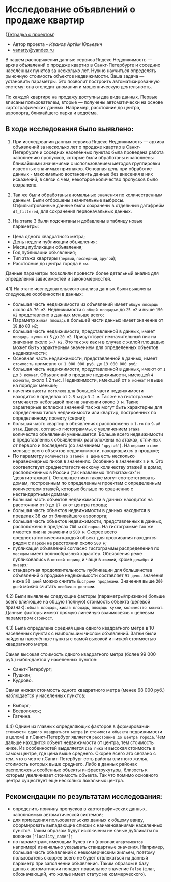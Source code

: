 # Исследование объявлений о продаже квартир

([Тетрадка с проектом](https://github.com/Vanarty/Yandex-Projects/blob/main/analytics_eda/research_the_sale_of_apartments/research_the_sale_of_apartments.ipynb))

* Автор проекта - *Иванов Артём Юрьевич*
* vanarty@yandex.ru

В нашем распоряжении данные сервиса Яндекс.Недвижимость — архив объявлений о продаже квартир в Санкт-Петербурге и соседних населённых пунктов за несколько лет. Нужно научиться определять рыночную стоимость объектов недвижимости. Ваша задача — установить параметры. Это позволит построить автоматизированную систему: она отследит аномалии и мошенническую деятельность.

По каждой квартире на продажу доступны два вида данных. Первые вписаны пользователем, вторые — получены автоматически на основе картографических данных. Например, расстояние до центра, аэропорта, ближайшего парка и водоёма.

## В ходе исследования было выявлено:
1) При исследовании данных сервиса Яндекс Недвижимость — архива объявлений за несколько лет о продаже квартир в Санкт-Петербурге и соседних населённых пунктах была проведена работа заполнению пропусков, которые были обработаны и заполнены ближайшими значениями с использованием методов группировки известных значимых признаков. Основная цель при обработке данных - максимально востановить данные без внесения в них искажений, в связи с чем, некоторое количество пропусков было сохранено.

2) Так же были обработаны аномальные значения по количественным данным. Были отброшены значительные выбросы. Отфильитрованные данные были сохранены в отдельный датафрейм `df_filtered`, для сохранения первоначальных данных. 

3) На этапе 3 были подсчитаны и добавлены в таблицу новые параметры:

* Цена одного квадратного метра;
* День недели публикации объявления;
* Месяц публикации объявления;
* Год публикации объявления;
* Тип этажа квартиры (`первый`, `последний`, `другой`);
* Расстояние до центра города в `км`.

Данные параметры позволили провести более детальный анализ для определения зависимостей и закономерностей.

4.1) На этапе исследовательского анализа данных были выявлены следующие особенности в данных:

* большая часть недвижимости из объявлений имеет `общую площадь` около `40-70 м2`. Недвижимости с `общей площадью` до `25 м2` и выше `150 м2` представлено в данных меньше всего;
* Параметр `жилая площадь` в большей части данных имеет значение от `18` до `60 м2`;
* большая часть недвижимости, представленной в данных, имеет `площадь кухни` от `5` до `20 м2`. Присутствует незначительный пик на значении около `6-7 м2`. Это так же как и в случае с жилой площадью может быть характерным значением для определенных объектов недвижимости;
* Основная часть недвижимости, представленной в данных, имеет `стоимость` примерно от `1 000 000 руб.` до `13 000 000 руб`;
* большая часть недвижимости, представленной в данных, имеют от `1` до `3 комнат`. Объявлений о продаже недвижимости, имеющей `4 комнаты`, около 1.2 тыс. Недвижимости, имеющей от `6 комнат` и выше на порядок меньше;
* начения `высоты потолков` для большей части недвижимости находится в пределах от `2.5 м` до `3.2 м`. Так же на гистограмме отмечается небольшой пик на значении около `3 м`. Такие характерные всплески значений так же могут быть характерны для определнных типов недвижимости или квартир, построенных по определенному проекту (серии);
* большая часть квартир в объявлениях расположены с `1-го` по `9-ый этаж`. Далее, согласно гистограммы, с увеличением `этажа` количество объявлений уменьшается. Больше всего недвижимости в представленных объявлениях расположены на этажах, отличных от первого и последнего (со значением `'другой'`). На `первом этаже` меньше всего объектов недвижимости, находившихся в продаже;
* По параметру `количество этажей в доме` есть несколько неравномерных пиков в значениях. Особенно в значениях `5` и `9`. Это соответствует среднестатистическому количеству этажей в домах, расположенных в России (так назваемых 'пятиэтажках' и 'девятиэтажках'). Остальные пики также могут соответствовать домам, построенным по определенным проектам с определенным количеством этажей, которых больше по сравнению с нестандартными домами;
* Большая часть объектов недвижимости в данных находится на расстоянии от `0` до `17 км` от центра города;
* большая часть объектов недвижимости в данных находится в пределах 38 км от ближайшего аэропорта; 
* большая часть объектов недвижимости, представленных в данных, расположено в пределах `700 м` от `парка`. На гистограмме так же имеется пик на значении в `500 м`. Скорее всего среднестатистически каждый объект для проживания находится рядом с `парком` на расстоянии около `500 м`;
* публикация объявлений согласно гистограммы распределения по `месяцам` имеет волнообразный характер. Объявления реже публиковались в `летний период` и чаще в `зимний`, кроме `декабря` и `января`; 
* стандартная продолжительность публикации для большинства объявлений о продаже недвижимости составляет `91 день`. значения ниже `50 дней` можно считать `быстрыми продажами`. Значения выше `200 дней` можно считать `необычно долгими`.

4.2) Были выявлены следующие факторы (параметры/признаки) больше всего влияющие на общую (полную) стоимость объекта (целевой признак): `общая площадь`, `жилая площадь`, `площадь кухни`, `количество комнат`. Данные факторы имеют прямую линейную взаимосвязь с целевым параметром `стоимост`.

4.3) Была определена средняя цена одного квадратного метра в 10 населённых пунктах с наибольшим числом объявлений. Затем были найдены населённые пункты с самой высокой и низкой стоимостью квадратного метра. 

Самая высокая стоимость одного квадратного метра (более 99 000 руб.) наблюдается у населенных пунктов:
* Санкт-Петербург;
* Пушкин;
* Кудрово.

Самая низкая стоимость одного квадратного метра (менее 68 000 руб.) наблюдается у населенных пунктов:
* Выборг;
* Всеволожск;
* Гатчина.

4.4) Одним из главных определяющих факторов в формировании `стоимости одного квадратного метра` (и `стоимости объекта` недвижимости в целом) в г.Санкт-Петербург является `расстояние до центра города`. Чем дальше находится объект недвижимости от центра, тем стоимость ниже. Из особенностей выделяется `два пика` и высокая стоимость в самом центре, где цена выше среднего. Скорее всего это связано с тем, что в черте г.Санкт-Петербург есть районы элитного жилья, стоимость которых выше среднего. Либо в данных районах расположены особенные объекты инфраструкутуры, близость к которым увеличивает стоимость объекта. Так что помимо основного центра существует еще несколько локальных центра. 

## **Рекомендации по результатам исследования:**

* определить причину пропусков в картографических данных, заполняемых автоматической системой;
* для приведения пользовательских данных к общему ввиду, сформировать выпадающие списки с наименованиями населенных пунктов. Таким образом будут исключены не явные дубликаты по колонке `['locality_name']`;
* по параметрам, имеющим булев тип (признак `апартаментов` например) изначально указывать стандартные значения. Например, большая часть объявлений с неккомерческим жильем, поэтому пользователь скоррее всего не будет отвлекаться на данный параметр при заполнении объявления. Таким образом в базу данных автоматичски попадет правильное значение `False` (флаг, обозначающий, что жилье имеет статус не коммерческого).
